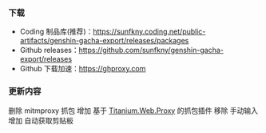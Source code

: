 ### 下载
 - Coding 制品库(推荐)：https://sunfkny.coding.net/public-artifacts/genshin-gacha-export/releases/packages
 - Github releases：https://github.com/sunfkny/genshin-gacha-export/releases
 - Github 下载加速：https://ghproxy.com

### 更新内容
删除 mitmproxy 抓包
增加 基于 [Titanium.Web.Proxy](https://github.com/justcoding121/titanium-web-proxy) 的抓包插件
移除 手动输入
增加 自动获取剪贴板
